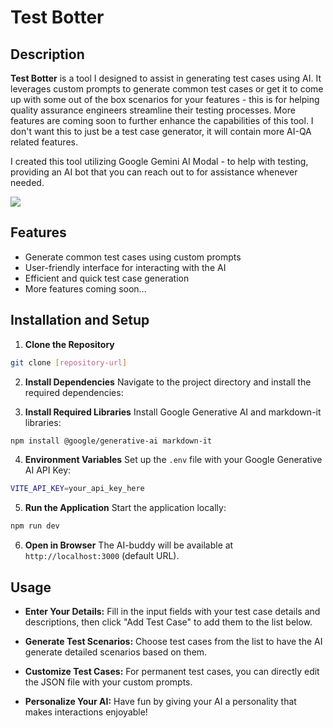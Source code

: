 # Test Botter 

## Description

**Test Botter**  is a tool I designed to assist in generating test cases using AI. It leverages custom prompts to generate common test cases or get it to come up with some out of the box scenarios for your features - this is for helping quality assurance engineers streamline their testing processes. More features are coming soon to further enhance the capabilities of this tool. I don't want this to just be a test case generator, it will contain more AI-QA related features. 

I created this tool utilizing Google Gemini AI Modal - to help with testing, providing an AI bot that you can reach out to for assistance whenever needed.


![](https://raw.githubusercontent.com/bennhub/GitHub-QA-Portfolio/6b584793888b9a8d4899fad0d0477a19e578c844/AI-QA%20Projects/ai_bot_testcase_3.gif
)



## Features

- Generate common test cases using custom prompts
- User-friendly interface for interacting with the AI
- Efficient and quick test case generation
- More features coming soon...


## Installation and Setup

1. **Clone the Repository**
```bash
git clone [repository-url]
```

2. **Install Dependencies**
Navigate to the project directory and install the required dependencies:

3. **Install Required Libraries**
Install Google Generative AI and markdown-it libraries:
```bash
npm install @google/generative-ai markdown-it
```

4. **Environment Variables**
Set up the `.env` file with your Google Generative AI API Key:
```bash
VITE_API_KEY=your_api_key_here
```

5. **Run the Application**
Start the application locally:
```bash
npm run dev
```

6. **Open in Browser**
The AI-buddy will be available at `http://localhost:3000` (default URL).

## Usage

 - **Enter Your Details:** Fill in the input fields with your test case details and descriptions, then click "Add Test Case" to add them to the list below.

 - **Generate Test Scenarios:** Choose test cases from the list to have the AI generate detailed scenarios based on them.

 - **Customize Test Cases:** For permanent test cases, you can directly edit the JSON file with your custom prompts.

 - **Personalize Your AI:** Have fun by giving your AI a personality that makes interactions enjoyable!


